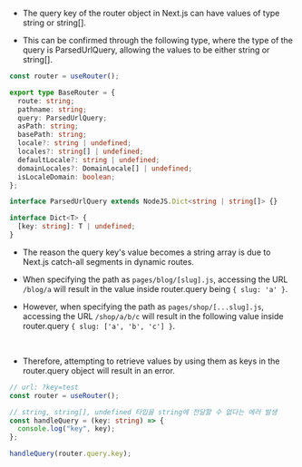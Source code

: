- The query key of the router object in Next.js can have values of type string or string[].

- This can be confirmed through the following type, where the type of the query is ParsedUrlQuery, allowing the values to be either string or string[].

```ts
const router = useRouter();
```

```ts
export type BaseRouter = {
  route: string;
  pathname: string;
  query: ParsedUrlQuery;
  asPath: string;
  basePath: string;
  locale?: string | undefined;
  locales?: string[] | undefined;
  defaultLocale?: string | undefined;
  domainLocales?: DomainLocale[] | undefined;
  isLocaleDomain: boolean;
};

interface ParsedUrlQuery extends NodeJS.Dict<string | string[]> {}

interface Dict<T> {
  [key: string]: T | undefined;
}
```

- The reason the query key's value becomes a string array is due to Next.js catch-all segments in dynamic routes.

- When specifying the path as `pages/blog/[slug].js`, accessing the URL `/blog/a` will result in the value inside router.query being `{ slug: 'a' }`.

- However, when specifying the path as `pages/shop/[...slug].js`, accessing the URL `/shop/a/b/c` will result in the following value inside router.query `{ slug: ['a', 'b', 'c'] }`.

<br/>

- Therefore, attempting to retrieve values by using them as keys in the router.query object will result in an error.

```ts
// url: ?key=test
const router = useRouter();

// string, string[], undefined 타입을 string에 전달할 수 없다는 에러 발생
const handleQuery = (key: string) => {
  console.log("key", key);
};

handleQuery(router.query.key);
```
